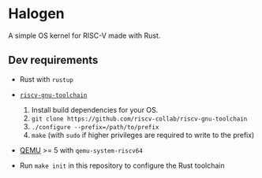 # Halogen

A simple OS kernel for RISC-V made with Rust.

## Dev requirements

- Rust with `rustup`

- [`riscv-gnu-toolchain`](https://github.com/riscv-collab/riscv-gnu-toolchain)
    1. Install build dependencies for your OS.
    2. `git clone https://github.com/riscv-collab/riscv-gnu-toolchain`
    3. `./configure --prefix=/path/to/prefix`
    4. `make` (with `sudo` if higher privileges are required to write to the prefix)

- [QEMU](https://gitlab.com/qemu-project/qemu) >= 5 with `qemu-system-riscv64`

- Run `make init` in this repository to configure the Rust toolchain
